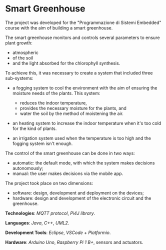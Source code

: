 # Smart Greenhouse

The project was developed for the "Programmazione di Sistemi Embedded" course with the aim of building a smart greenhouse.


The smart greenhouse monitors and controls several parameters to ensure plant growth:
- atmospheric
- of the soil
- and the light absorbed for the chlorophyll synthesis.

To achieve this, it was necessary to create a system that included three sub-systems:
- a fogging system to cool the environment with the aim of ensuring the moisture needs of the plants. This system:
  - reduces the indoor temperature,
  - provides the necessary moisture for the plants, and
  - water the soil by the method of moistening the air.

- an heating system to increase the indoor temperature when it's too cold for the kind of plants.
- an irrigation system used when the temperature is too high and the fogging system isn't enough.

The control of the smart greenhouse can be done in two ways:
- automatic: the default mode, with which the system makes decisions autonomously; 
- manual: the user makes decisions via the mobile app.

The project took place on two dimensions:
- software: design, development and deployment on the devices;
- hardware: design and development of the electronic circuit and the greenhouse.

**Technologies**: _MQTT protocol_, _Pi4J library_.

**Languages**: _Java_, _C++_, _UML2_.

**Development Tools**: _Eclipse_, _VSCode + Platformio_.

**Hardware**: _Arduino Uno_, _Raspberry Pi 1 B+_, sensors and actuators.
